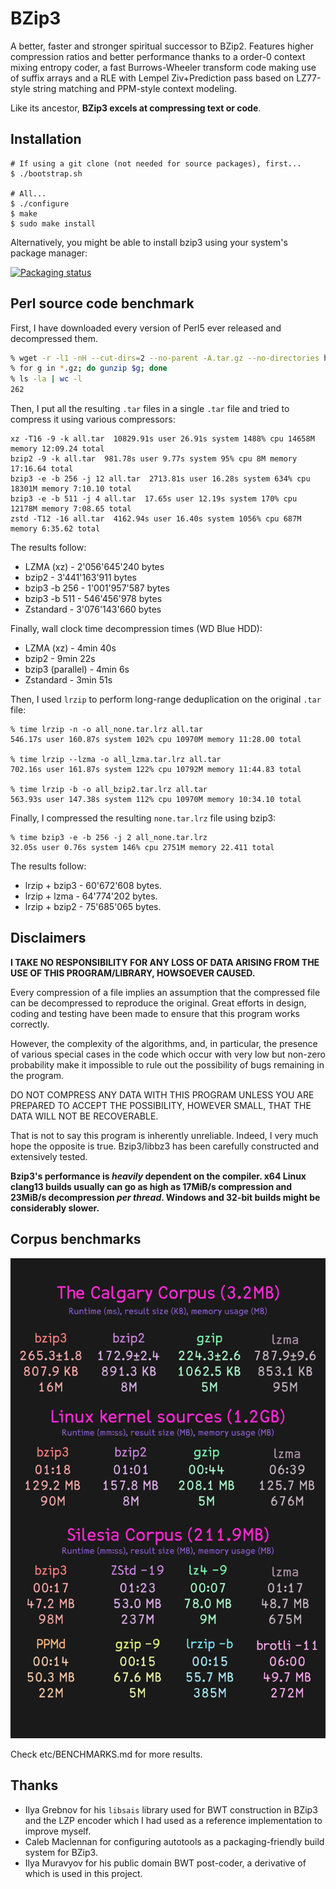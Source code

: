 # BZip3

A better, faster and stronger spiritual successor to BZip2. Features higher compression ratios and better performance thanks to a order-0 context mixing entropy coder, a fast Burrows-Wheeler transform code making use of suffix arrays and a RLE with Lempel Ziv+Prediction pass based on LZ77-style string matching and PPM-style context modeling.

Like its ancestor, **BZip3 excels at compressing text or code**.

## Installation

```console
# If using a git clone (not needed for source packages), first...
$ ./bootstrap.sh

# All...
$ ./configure
$ make
$ sudo make install
```

Alternatively, you might be able to install bzip3 using your system's package manager:

[![Packaging status](https://repology.org/badge/vertical-allrepos/bzip3.svg)](https://repology.org/project/bzip3/versions)

## Perl source code benchmark

First, I have downloaded every version of Perl5 ever released and decompressed them.

```bash
% wget -r -l1 -nH --cut-dirs=2 --no-parent -A.tar.gz --no-directories https://www.cpan.org/src/5.0/
% for g in *.gz; do gunzip $g; done
% ls -la | wc -l
262
```

Then, I put all the resulting `.tar` files in a single `.tar` file and tried to compress it using various compressors:

```
xz -T16 -9 -k all.tar  10829.91s user 26.91s system 1488% cpu 14658M memory 12:09.24 total
bzip2 -9 -k all.tar  981.78s user 9.77s system 95% cpu 8M memory 17:16.64 total
bzip3 -e -b 256 -j 12 all.tar  2713.81s user 16.28s system 634% cpu 18301M memory 7:10.10 total
bzip3 -e -b 511 -j 4 all.tar  17.65s user 12.19s system 170% cpu 12178M memory 7:08.65 total
zstd -T12 -16 all.tar  4162.94s user 16.40s system 1056% cpu 687M memory 6:35.62 total
```

The results follow:

* LZMA (xz) - 2'056'645'240 bytes
* bzip2 - 3'441'163'911 bytes
* bzip3 -b 256 - 1'001'957'587 bytes
* bzip3 -b 511 - 546'456'978 bytes
* Zstandard - 3'076'143'660 bytes

Finally, wall clock time decompression times (WD Blue HDD):
* LZMA (xz) - 4min 40s
* bzip2 - 9min 22s
* bzip3 (parallel) - 4min 6s
* Zstandard - 3min 51s

Then, I used `lrzip` to perform long-range deduplication on the original `.tar` file:

```
% time lrzip -n -o all_none.tar.lrz all.tar
546.17s user 160.87s system 102% cpu 10970M memory 11:28.00 total

% time lrzip --lzma -o all_lzma.tar.lrz all.tar
702.16s user 161.87s system 122% cpu 10792M memory 11:44.83 total

% time lrzip -b -o all_bzip2.tar.lrz all.tar
563.93s user 147.38s system 112% cpu 10970M memory 10:34.10 total
```

Finally, I compressed the resulting `none.tar.lrz` file using bzip3:

```
% time bzip3 -e -b 256 -j 2 all_none.tar.lrz
32.05s user 0.76s system 146% cpu 2751M memory 22.411 total
```

The results follow:

* lrzip + bzip3 - 60'672'608 bytes.
* lrzip + lzma - 64'774'202 bytes.
* lrzip + bzip2 - 75'685'065 bytes.

## Disclaimers

**I TAKE NO RESPONSIBILITY FOR ANY LOSS OF DATA ARISING FROM THE USE OF THIS PROGRAM/LIBRARY, HOWSOEVER CAUSED.**

Every compression of a file implies an assumption that the compressed file can be decompressed to reproduce the original. Great efforts in design, coding and testing have been made to ensure that this program works correctly.

However, the complexity of the algorithms, and, in particular, the presence of various special cases in the code which occur with very low but non-zero probability make it impossible to rule out the possibility of bugs remaining in the program.

DO NOT COMPRESS ANY DATA WITH THIS PROGRAM UNLESS YOU ARE PREPARED TO ACCEPT THE POSSIBILITY, HOWEVER SMALL, THAT THE DATA WILL NOT BE RECOVERABLE.

That is not to say this program is inherently unreliable. Indeed, I very much hope the opposite is true. Bzip3/libbz3 has been carefully constructed and extensively tested.

**Bzip3's performance is _heavily_ dependent on the compiler. x64 Linux clang13 builds usually can go as high as 17MiB/s compression and 23MiB/s decompression _per thread_. Windows and 32-bit builds might be considerably slower.**

## Corpus benchmarks

![visualisation of the benchmarks](etc/benchmark.png)

Check etc/BENCHMARKS.md for more results.

## Thanks

- Ilya Grebnov for his `libsais` library used for BWT construction in BZip3 and the LZP encoder which I had used as a reference implementation to improve myself.
- Caleb Maclennan for configuring autotools as a packaging-friendly build system for BZip3.
- Ilya Muravyov for his public domain BWT post-coder, a derivative of which is used in this project.
